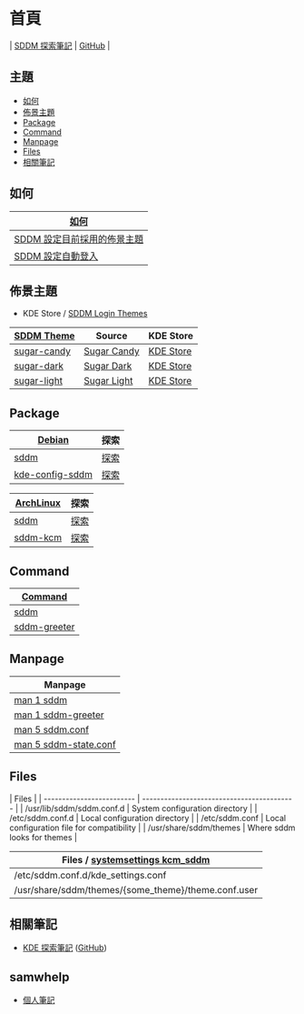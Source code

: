 

# 首頁

| [SDDM 探索筆記](https://samwhelp.github.io/note-about-sddm/) | [GitHub](https://github.com/samwhelp/note-about-sddm) |


## 主題

* [如何](#如何)
* [佈景主題](#佈景主題)
* [Package](#package)
* [Command](#command)
* [Manpage](#manpage)
* [Files](#files)
* [相關筆記](#相關筆記)


## 如何

| [如何](https://samwhelp.github.io/note-about-sddm/read/howto.html) |
| --- |
| [SDDM 設定目前採用的佈景主題](https://samwhelp.github.io/note-about-sddm/read/howto/config-current-theme.html) |
| [SDDM 設定自動登入](https://samwhelp.github.io/note-about-sddm/read/howto/config-auto-login.html) |


## 佈景主題

* KDE Store / [SDDM Login Themes](https://store.kde.org/browse?cat=101&ord=latest)


| [SDDM Theme](https://samwhelp.github.io/note-about-sddm/read/theme.html) | Source | KDE Store |
| --- | --- | --- |
| [sugar-candy](https://samwhelp.github.io/note-about-sddm/read/theme/sugar-candy.html) | [Sugar Candy](https://framagit.org/MarianArlt/sddm-sugar-candy) | [KDE Store](https://store.kde.org/p/1312658) |
| [sugar-dark](https://samwhelp.github.io/note-about-sddm/read/theme/sugar-dark.html) | [Sugar Dark](https://github.com/MarianArlt/sddm-sugar-dark) | [KDE Store](https://store.kde.org/p/1272122) |
| [sugar-light](https://samwhelp.github.io/note-about-sddm/read/theme/sugar-light.html) | [Sugar Light](https://github.com/MarianArlt/sddm-sugar-light) | [KDE Store](https://store.kde.org/p/1272119) |


## Package

| [Debian](https://samwhelp.github.io/note-about-sddm/read/package/debian.html) | 探索 |
| --- | --- |
| [sddm](https://packages.debian.org/stable/sddm) | [探索](https://samwhelp.github.io/note-about-sddm/read/package/debian/sddm.html) |
| [kde-config-sddm](https://packages.debian.org/stable/kde-config-sddm) | [探索](https://samwhelp.github.io/note-about-sddm/read/package/debian/kde-config-sddm.html) |


| [ArchLinux](https://samwhelp.github.io/note-about-sddm/read/package/archlinux.html) | 探索 |
| --- | --- |
| [sddm](https://archlinux.org/packages/extra/x86_64/sddm/) | [探索](https://samwhelp.github.io/note-about-sddm/read/package/archlinux/sddm.html) |
| [sddm-kcm](https://archlinux.org/packages/extra/x86_64/sddm-kcm/) | [探索](https://samwhelp.github.io/note-about-sddm/read/package/archlinux/sddm-kcm.html) |


## Command

| [Command](https://samwhelp.github.io/note-about-sddm/read/command.html) |
| --- |
| [sddm](https://samwhelp.github.io/note-about-sddm/read/command/sddm.html) |
| [sddm-greeter](https://samwhelp.github.io/note-about-sddm/read/command/sddm-greeter.html) |


## Manpage

| Manpage |
| --- |
| [man 1 sddm](https://manpages.debian.org/stable/sddm/sddm.1.en.html) |
| [man 1 sddm-greeter](https://manpages.debian.org/stable/sddm/sddm-greeter.1.en.html) |
| [man 5 sddm.conf](https://manpages.debian.org/stable/sddm/sddm.conf.5.en.html) |
| [man 5 sddm-state.conf](https://manpages.debian.org/stable/sddm/sddm-state.conf.5.en.html) |


## Files

| Files |
| ------------------------- | ------------------------------------------ |
| /usr/lib/sddm/sddm.conf.d | System configuration directory             |
| /etc/sddm.conf.d          | Local configuration directory              |
| /etc/sddm.conf            | Local configuration file for compatibility |
| /usr/share/sddm/themes    | Where sddm looks for themes                |


| Files / [systemsettings kcm_sddm](https://samwhelp.github.io/note-about-sddm/read/command/systemsettings.html) |
| --- |
| /etc/sddm.conf.d/kde_settings.conf |
| /usr/share/sddm/themes/{some_theme}/theme.conf.user |


## 相關筆記

* [KDE 探索筆記](https://samwhelp.github.io/note-about-kde/) ([GitHub](https://github.com/samwhelp/note-about-kde/))


## samwhelp

* [個人筆記](https://samwhelp.github.io/book/)
